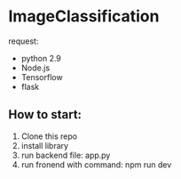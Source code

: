 # ImageClassification

request:
* python 2.9
* Node.js
* Tensorflow
* flask

## How to start:
1. Clone this repo
2. install library 
3. run backend file: app.py
4. run fronend with command: npm run dev